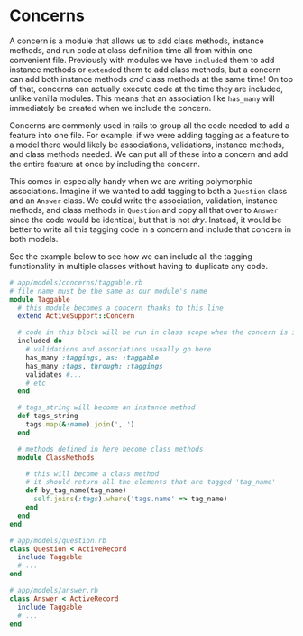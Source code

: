 # Concerns

A concern is a module that allows us to add class methods, instance methods, and
run code at class definition time all from within one convenient file.
Previously with modules we have `include`d them to add instance methods or
`extend`ed them to add class methods, but a concern can add both instance
methods _and_ class methods at the same time! On top of that, concerns can
actually execute code at the time they are included, unlike vanilla modules.
This means that an association like `has_many` will immediately be created when
we include the concern.

Concerns are commonly used in rails to group all the code needed to add a
feature into one file. For example: if we were adding tagging as a feature to a
model there would likely be associations, validations, instance methods, and
class methods needed. We can put all of these into a concern and add the entire
feature at once by including the concern.

This comes in especially handy when we are writing polymorphic associations.
Imagine if we wanted to add tagging to both a `Question` class and an `Answer`
class. We could write the association, validation, instance methods, and class
methods in `Question` and copy all that over to `Answer` since the code would be
identical, but that is not _dry_. Instead, it would be better to write all this
tagging code in a concern and include that concern in both models.

See the example below to see how we can include all the tagging functionality in
multiple classes without having to duplicate any code.

```ruby
# app/models/concerns/taggable.rb
# file name must be the same as our module's name
module Taggable
  # this module becomes a concern thanks to this line
  extend ActiveSupport::Concern

  # code in this block will be run in class scope when the concern is included
  included do
    # validations and associations usually go here
    has_many :taggings, as: :taggable
    has_many :tags, through: :taggings
    validates #...
    # etc
  end

  # tags_string will become an instance method
  def tags_string
    tags.map(&:name).join(', ')
  end

  # methods defined in here become class methods
  module ClassMethods

    # this will become a class method
    # it should return all the elements that are tagged 'tag_name'
    def by_tag_name(tag_name)
      self.joins(:tags).where('tags.name' => tag_name)
    end
  end
end

# app/models/question.rb
class Question < ActiveRecord
  include Taggable
  # ...
end

# app/models/answer.rb
class Answer < ActiveRecord
  include Taggable
  # ...
end
```
